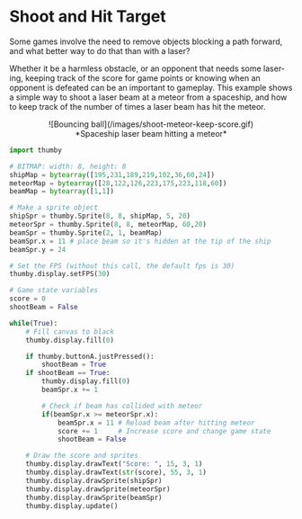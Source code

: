 # Shoot and Hit Target

Some games involve the need to remove objects blocking a path forward, and what better way to do that than with a laser? 

Whether it be a harmless obstacle, or an opponent that needs some laser-ing, keeping track of the score for game points or knowing when an opponent is defeated can be an important to gameplay. This example shows a simple way to shoot a laser beam at a meteor from a spaceship, and how to keep track of the number of times a laser beam has hit the meteor.

<center>
![Bouncing ball](/images/shoot-meteor-keep-score.gif)
</center>
<center>
*Spaceship laser beam hitting a meteor*
</center>


```py
import thumby

# BITMAP: width: 8, height: 8
shipMap = bytearray([195,231,189,219,102,36,60,24])
meteorMap = bytearray([28,122,126,223,175,223,118,60])
beamMap = bytearray([1,1])

# Make a sprite object 
shipSpr = thumby.Sprite(8, 8, shipMap, 5, 20)
meteorSpr = thumby.Sprite(8, 8, meteorMap, 60,20)
beamSpr = thumby.Sprite(2, 1, beamMap)
beamSpr.x = 11 # place beam so it's hidden at the tip of the ship
beamSpr.y = 24

# Set the FPS (without this call, the default fps is 30)
thumby.display.setFPS(30)

# Game state variables
score = 0
shootBeam = False

while(True):
    # Fill canvas to black
    thumby.display.fill(0)

    if thumby.buttonA.justPressed():
        shootBeam = True
    if shootBeam == True:
        thumby.display.fill(0)
        beamSpr.x += 1

        # Check if beam has collided with meteor
        if(beamSpr.x >= meteorSpr.x):
            beamSpr.x = 11 # Reload beam after hitting meteor
            score += 1     # Increase score and change game state
            shootBeam = False

    # Draw the score and sprites
    thumby.display.drawText("Score: ", 15, 3, 1)
    thumby.display.drawText(str(score), 55, 3, 1)
    thumby.display.drawSprite(shipSpr)
    thumby.display.drawSprite(meteorSpr)
    thumby.display.drawSprite(beamSpr)
    thumby.display.update()
```